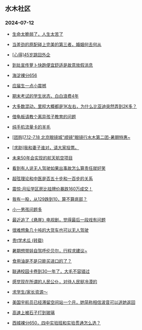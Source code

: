 ## 水木社区 
### 2024-07-12

+ [生命太脆弱了，人生太苦了](https://www.newsmth.net/nForum/article/MyFamily/271431)

+ [当差劲的原配碰上完美的第三者，婚姻何去何从](https://www.newsmth.net/nForum/article/FamilyLife/1766776810)

+ [[心得]45岁跳回外企](https://www.newsmth.net/nForum/article/WorkingLife/103247)

+ [到处宣传萝卜快跑便宜舒适是故意放假消息](https://www.newsmth.net/nForum/article/GreenAuto/1625571)

+ [海淀裸分656](https://www.newsmth.net/nForum/article/PreUnivEdu/185775)

+ [应届生一点小震撼](https://www.newsmth.net/nForum/article/OurEstate/3032012)

+ [期末考试的学生状态，白白浪费4年](https://www.newsmth.net/nForum/article/QingJiao/878918)

+ [大多数混动，里程大概都是1K左右，为什么比亚迪突然弄到2K多？](https://www.newsmth.net/nForum/article/AutoWorld/1944869656)

+ [借龟板请教个离异孩子教育的问题](https://www.newsmth.net/nForum/article/ChildEducation/2422116)

+ [纯手机流量卡的羊毛](https://www.newsmth.net/nForum/article/CouponsLife/4494267)

+ [[团购]7.12-7.18 北京眼镜城"顺镜"眼镜行水木第二团-暑期特惠~](https://www.newsmth.net/nForum/article/ADAgent_TG/1323298)

+ [[求助]我和妻子谁对，请大家投票。](https://www.newsmth.net/nForum/article/FamilyLife/1766778503)

+ [未来50年会实现的航天航空项目](https://www.newsmth.net/nForum/article/Aero/459085)

+ [看到有人说无人驾驶如果出事故怎么算责任就好笑](https://www.newsmth.net/nForum/article/AutoWorld/1944869256)

+ [超弦理论和中医是否五十步和一百步的关系](https://www.newsmth.net/nForum/article/Science/383374)

+ [震惊:月坛学区房比挂牌价暴跌160万成交！](https://www.newsmth.net/nForum/article/OurEstate/3032617)

+ [我有一股，从129跌到10，算不算底部？](https://www.newsmth.net/nForum/article/Stock/10884694)

+ [小一男孩问题多](https://www.newsmth.net/nForum/article/ChildEducation/2422187)

+ [最近追了《悬崖》电视剧，觉得最后一段戏有问题](https://www.newsmth.net/nForum/article/TV/1687469)

+ [很难想象几十吨的大货车也可以无人驾驶](https://www.newsmth.net/nForum/article/GreenAuto/1626508)

+ [贵t学术瓜 (转载)](https://www.newsmth.net/nForum/article/QingJiao/878909)

+ [暑期想带娃自驾呼伦贝尔，行程求建议~](https://www.newsmth.net/nForum/article/AutoTravel/13656868)

+ [食用油是不是只能买进口的了？](https://www.newsmth.net/nForum/article/CouponsLife/4494310)

+ [联通校园卡卷到30一年了，大毛不容错过](https://www.newsmth.net/nForum/article/CouponsLife/4494417)

+ [感觉现在所谓的人民公仆，对待人民挺冷漠的](https://www.newsmth.net/nForum/article/WorkingLife/103483)

+ [求学生/家长资源～](https://www.newsmth.net/nForum/article/ChildEducation/2422446)

+ [美国宇航员已经滞留空间站一个月，她简称相信波音可以送她返回](https://www.newsmth.net/nForum/article/Aero/459145)

+ [高速上被石子打到玻璃](https://www.newsmth.net/nForum/article/AutoWorld/1944870599)

+ [西城裸分650，四中实验班和实验贯通怎么选？](https://www.newsmth.net/nForum/article/PreUnivEdu/186079)

